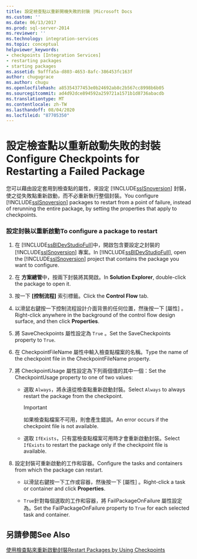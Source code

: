 ```yaml
---
title: 設定檢查點以重新開機失敗的封裝 |Microsoft Docs
ms.custom: ''
ms.date: 06/13/2017
ms.prod: sql-server-2014
ms.reviewer: ''
ms.technology: integration-services
ms.topic: conceptual
helpviewer_keywords:
- checkpoints [Integration Services]
- restarting packages
- starting packages
ms.assetid: 9afffa5a-d803-4653-8afc-386453fc163f
author: chugugrace
ms.author: chugu
ms.openlocfilehash: a85354377453e0b24692ab8c2b567cc8998b6b05
ms.sourcegitcommit: ad4d92dce894592a259721a1571b1d8736abacdb
ms.translationtype: MT
ms.contentlocale: zh-TW
ms.lasthandoff: 08/04/2020
ms.locfileid: "87705350"
---
```

# <a name="configure-checkpoints-for-restarting-a-failed-package"></a><span data-ttu-id="cfb56-102">設定檢查點以重新啟動失敗的封裝</span><span class="sxs-lookup"><span data-stu-id="cfb56-102">Configure Checkpoints for Restarting a Failed Package</span></span>
  <span data-ttu-id="cfb56-103">您可以藉由設定套用到檢查點的屬性，來設定 [!INCLUDE[ssISnoversion](../includes/ssisnoversion-md.md)] 封裝，使之從失敗點重新啟動，而不必重新執行整個封裝。</span><span class="sxs-lookup"><span data-stu-id="cfb56-103">You configure [!INCLUDE[ssISnoversion](../includes/ssisnoversion-md.md)] packages to restart from a point of failure, instead of rerunning the entire package, by setting the properties that apply to checkpoints.</span></span>  
  
### <a name="to-configure-a-package-to-restart"></a><span data-ttu-id="cfb56-104">設定封裝以重新啟動</span><span class="sxs-lookup"><span data-stu-id="cfb56-104">To configure a package to restart</span></span>  
  
1.  <span data-ttu-id="cfb56-105">在 [!INCLUDE[ssBIDevStudioFull](../includes/ssbidevstudiofull-md.md)]中，開啟包含要設定之封裝的 [!INCLUDE[ssISnoversion](../includes/ssisnoversion-md.md)] 專案。</span><span class="sxs-lookup"><span data-stu-id="cfb56-105">In [!INCLUDE[ssBIDevStudioFull](../includes/ssbidevstudiofull-md.md)], open the [!INCLUDE[ssISnoversion](../includes/ssisnoversion-md.md)] project that contains the package you want to configure.</span></span>  
  
2.  <span data-ttu-id="cfb56-106">在 **方案總管**中，按兩下封裝將其開啟。</span><span class="sxs-lookup"><span data-stu-id="cfb56-106">In **Solution Explorer**, double-click the package to open it.</span></span>  
  
3.  <span data-ttu-id="cfb56-107">按一下 **[控制流程]** 索引標籤。</span><span class="sxs-lookup"><span data-stu-id="cfb56-107">Click the **Control Flow** tab.</span></span>  
  
4.  <span data-ttu-id="cfb56-108">以滑鼠右鍵按一下控制流程設計介面背景的任何位置，然後按一下 [屬性]  。</span><span class="sxs-lookup"><span data-stu-id="cfb56-108">Right-click anywhere in the background of the control flow design surface, and then click **Properties**.</span></span>  
  
5.  <span data-ttu-id="cfb56-109">將 SaveCheckpoints 屬性設定為 `True` 。</span><span class="sxs-lookup"><span data-stu-id="cfb56-109">Set the SaveCheckpoints property to `True`.</span></span>  
  
6.  <span data-ttu-id="cfb56-110">在 CheckpointFileName 屬性中輸入檢查點檔案的名稱。</span><span class="sxs-lookup"><span data-stu-id="cfb56-110">Type the name of the checkpoint file in the CheckpointFileName property.</span></span>  
  
7.  <span data-ttu-id="cfb56-111">將 CheckpointUsage 屬性設定為下列兩個值的其中一個：</span><span class="sxs-lookup"><span data-stu-id="cfb56-111">Set the CheckpointUsage property to one of two values:</span></span>  
  
    -   <span data-ttu-id="cfb56-112">選取 `Always`，將永遠從檢查點重新啟動封裝。</span><span class="sxs-lookup"><span data-stu-id="cfb56-112">Select `Always` to always restart the package from the checkpoint.</span></span>  
  
        > [!IMPORTANT]  
        >  <span data-ttu-id="cfb56-113">如果檢查點檔案不可用，則會產生錯誤。</span><span class="sxs-lookup"><span data-stu-id="cfb56-113">An error occurs if the checkpoint file is not available.</span></span>  
  
    -   <span data-ttu-id="cfb56-114">選取 `IfExists`，只有當檢查點檔案可用時才會重新啟動封裝。</span><span class="sxs-lookup"><span data-stu-id="cfb56-114">Select `IfExists` to restart the package only if the checkpoint file is available.</span></span>  
  
8.  <span data-ttu-id="cfb56-115">設定封裝可重新啟動的工作和容器。</span><span class="sxs-lookup"><span data-stu-id="cfb56-115">Configure the tasks and containers from which the package can restart.</span></span>  
  
    -   <span data-ttu-id="cfb56-116">以滑鼠右鍵按一下工作或容器，然後按一下 [屬性]  。</span><span class="sxs-lookup"><span data-stu-id="cfb56-116">Right-click a task or container and click **Properties**.</span></span>  
  
    -   <span data-ttu-id="cfb56-117">`True`針對每個選取的工作和容器，將 FailPackageOnFailure 屬性設定為。</span><span class="sxs-lookup"><span data-stu-id="cfb56-117">Set the FailPackageOnFailure property to `True` for each selected task and container.</span></span>  
  
## <a name="see-also"></a><span data-ttu-id="cfb56-118">另請參閱</span><span class="sxs-lookup"><span data-stu-id="cfb56-118">See Also</span></span>  
 [<span data-ttu-id="cfb56-119">使用檢查點來重新啟動封裝</span><span class="sxs-lookup"><span data-stu-id="cfb56-119">Restart Packages by Using Checkpoints</span></span>](packages/restart-packages-by-using-checkpoints.md)  
  
  
